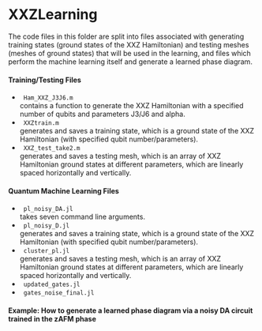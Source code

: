 # XXZLearning

The code files in this folder are split into files associated with generating training states (ground states of the XXZ Hamiltonian) and testing meshes (meshes of ground
states) that will be used in the learning, and files which perform the machine learning itself and generate a learned phase diagram.

#### Training/Testing Files 
<ul>
  <li> <code> Ham_XXZ_J3J6.m </code>  </li> contains a function to generate the XXZ Hamiltonian with a specified number of qubits and parameters J3/J6 and alpha.
  <li> <code> XXZtrain.m  </code> </li> generates and saves a training state, which is a ground state of the XXZ Hamiltonian (with specified qubit number/parameters).
  <li> <code> XXZ_test_take2.m  </code> </li> generates and saves a testing mesh, which is an array of XXZ Hamiltonian ground states at different parameters, which
  are linearly spaced horizontally and vertically.
</ul>

#### Quantum Machine Learning Files
<ul>
  <li> <code> pl_noisy_DA.jl </code>  </li> takes seven command line arguments.
  <li> <code> pl_noisy_D.jl  </code> </li> generates and saves a training state, which is a ground state of the XXZ Hamiltonian (with specified qubit number/parameters).
  <li> <code> cluster_pl.jl </code> </li> generates and saves a testing mesh, which is an array of XXZ Hamiltonian ground states at different parameters, which
  are linearly spaced horizontally and vertically.
  <li> <code> updated_gates.jl  </code> </li> 
   <li> <code> gates_noise_final.jl  </code> </li> 
</ul>

#### Example: How to generate a learned phase diagram via a noisy DA circuit trained in the zAFM phase
